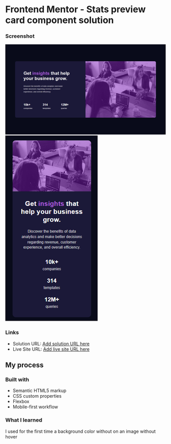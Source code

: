 # Frontend Mentor - Stats preview card component solution

### Screenshot

![](./screenshots/desktop.jpg)
![](./screenshots/mobile.PNG)
### Links

- Solution URL: [Add solution URL here](https://github.com/Wellissonb/stats-preview-card-component)
- Live Site URL: [Add live site URL here]()

## My process


### Built with

- Semantic HTML5 markup
- CSS custom properties
- Flexbox
- Mobile-first workflow

### What I learned

I used for the first time a background color without on an image without hover
